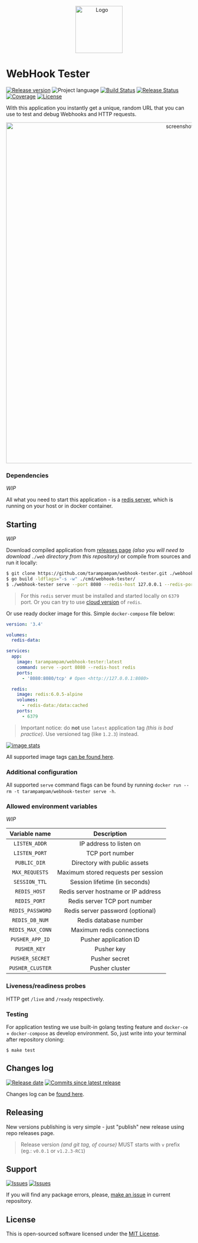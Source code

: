 <p align="center">
  <img src="https://hsto.org/webt/mn/fz/q-/mnfzq-lgdnbmv-3xv-1qm6gn82e.png" alt="Logo" width=128" />
</p>

# WebHook Tester

[![Release version][badge_release_version]][link_releases]
![Project language][badge_language]
[![Build Status][badge_build]][link_build]
[![Release Status][badge_release]][link_build]
[![Coverage][badge_coverage]][link_coverage]
[![License][badge_license]][link_license]

With this application you instantly get a unique, random URL that you can use to test and debug Webhooks and HTTP requests.

<p align="center">
  <img src="https://hsto.org/webt/_r/ne/yt/_rneytazmfi6nqrka9r5nkdramc.png" alt="screenshot" width="925" />
</p>

### Dependencies

_WIP_

All what you need to start this application - is a [redis server](https://redis.io/), which is running on your host or in docker container.

## Starting

_WIP_

Download compiled application from [releases page][link_releases] _(also you will need to download `./web` directory from this repository)_ or compile from sources and run it locally:

```bash
$ git clone https://github.com/tarampampam/webhook-tester.git ./webhook-tester && cd $_
$ go build -ldflags="-s -w" ./cmd/webhook-tester/
$ ./webhook-tester serve --port 8080 --redis-host 127.0.0.1 --redis-port 6379
```

> For this `redis` server must be installed and started locally on `6379` port. Or you can try to use [cloud version](https://redislabs.com/try-free/) of `redis`.

Or use ready docker image for this. Simple `docker-compose` file below:

```yaml
version: '3.4'

volumes:
  redis-data:

services:
  app:
    image: tarampampam/webhook-tester:latest
    command: serve --port 8080 --redis-host redis
    ports:
      - '8080:8080/tcp' # Open <http://127.0.0.1:8080>

  redis:
    image: redis:6.0.5-alpine
    volumes:
      - redis-data:/data:cached
    ports:
      - 6379
```

> Important notice: do **not** use `latest` application tag _(this is bad practice)_. Use versioned tag (like `1.2.3`) instead.

[![image stats](https://dockeri.co/image/tarampampam/webhook-tester)][link_docker_tags]

All supported image tags [can be found here][link_docker_tags].

### Additional configuration

All supported `serve` command flags can be found by running `docker run --rm -t tarampampam/webhook-tester serve -h`.

### Allowed environment variables

_WIP_

Variable name    | Description
:--------------: | :---------:
`LISTEN_ADDR`    | IP address to listen on
`LISTEN_PORT`    | TCP port number
`PUBLIC_DIR`     | Directory with public assets
`MAX_REQUESTS`   | Maximum stored requests per session
`SESSION_TTL`    | Session lifetime (in seconds)
`REDIS_HOST`     | Redis server hostname or IP address
`REDIS_PORT`     | Redis server TCP port number
`REDIS_PASSWORD` | Redis server password (optional)
`REDIS_DB_NUM`   | Redis database number
`REDIS_MAX_CONN` | Maximum redis connections
`PUSHER_APP_ID`  | Pusher application ID
`PUSHER_KEY`     | Pusher key
`PUSHER_SECRET`  | Pusher secret
`PUSHER_CLUSTER` | Pusher cluster

### Liveness/readiness probes

HTTP get `/live` and `/ready` respectively.

### Testing

For application testing we use built-in golang testing feature and `docker-ce` + `docker-compose` as develop environment. So, just write into your terminal after repository cloning:

```shell
$ make test
```

## Changes log

[![Release date][badge_release_date]][link_releases]
[![Commits since latest release][badge_commits_since_release]][link_commits]

Changes log can be [found here][link_changes_log].

## Releasing

New versions publishing is very simple - just "publish" new release using repo releases page.

> Release version _(and git tag, of course)_ MUST starts with `v` prefix (eg.: `v0.0.1` or `v1.2.3-RC1`)

## Support

[![Issues][badge_issues]][link_issues]
[![Issues][badge_pulls]][link_pulls]

If you will find any package errors, please, [make an issue][link_create_issue] in current repository.

## License

This is open-sourced software licensed under the [MIT License][link_license].

[badge_build]:https://img.shields.io/github/workflow/status/tarampampam/webhook-tester/tests?maxAge=30&logo=github
[badge_release]:https://img.shields.io/github/workflow/status/tarampampam/webhook-tester/release?maxAge=30&label=release&logo=github
[badge_coverage]:https://img.shields.io/codecov/c/github/tarampampam/webhook-tester/master.svg?maxAge=30
[badge_release_version]:https://img.shields.io/github/release/tarampampam/webhook-tester.svg?maxAge=30
[badge_language]:https://img.shields.io/github/go-mod/go-version/tarampampam/webhook-tester?longCache=true
[badge_license]:https://img.shields.io/github/license/tarampampam/webhook-tester.svg?longCache=true
[badge_release_date]:https://img.shields.io/github/release-date/tarampampam/webhook-tester.svg?maxAge=180
[badge_commits_since_release]:https://img.shields.io/github/commits-since/tarampampam/webhook-tester/latest.svg?maxAge=45
[badge_issues]:https://img.shields.io/github/issues/tarampampam/webhook-tester.svg?maxAge=45
[badge_pulls]:https://img.shields.io/github/issues-pr/tarampampam/webhook-tester.svg?maxAge=45

[link_coverage]:https://codecov.io/gh/tarampampam/webhook-tester
[link_build]:https://github.com/tarampampam/webhook-tester/actions
[link_docker_hub]:https://hub.docker.com/r/tarampampam/webhook-tester/
[link_docker_tags]:https://hub.docker.com/r/tarampampam/webhook-tester/tags
[link_license]:https://github.com/tarampampam/webhook-tester/blob/master/LICENSE
[link_releases]:https://github.com/tarampampam/webhook-tester/releases
[link_commits]:https://github.com/tarampampam/webhook-tester/commits
[link_changes_log]:https://github.com/tarampampam/webhook-tester/blob/master/CHANGELOG.md
[link_issues]:https://github.com/tarampampam/webhook-tester/issues
[link_create_issue]:https://github.com/tarampampam/webhook-tester/issues/new/choose
[link_pulls]:https://github.com/tarampampam/webhook-tester/pulls
